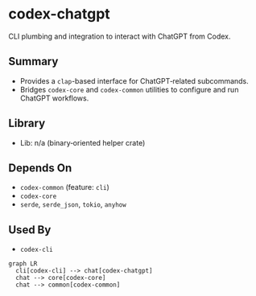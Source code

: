 # codex-chatgpt

CLI plumbing and integration to interact with ChatGPT from Codex.

## Summary

- Provides a `clap`-based interface for ChatGPT‑related subcommands.
- Bridges `codex-core` and `codex-common` utilities to configure and run ChatGPT workflows.

## Library

- Lib: n/a (binary‑oriented helper crate)

## Depends On

- `codex-common` (feature: `cli`)
- `codex-core`
- `serde`, `serde_json`, `tokio`, `anyhow`

## Used By

- `codex-cli`

```mermaid
graph LR
  cli[codex-cli] --> chat[codex-chatgpt]
  chat --> core[codex-core]
  chat --> common[codex-common]
```


